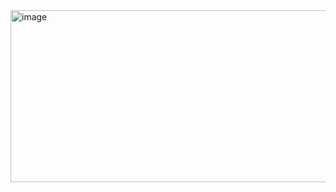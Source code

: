 <img width="875" height="275" alt="image" src="https://github.com/user-attachments/assets/e414ef44-639c-4349-82e8-24ff822cc13b" />
